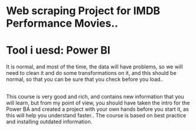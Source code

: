 # Web scraping Project for IMDB Performance Movies..

# Tool i uesd: Power BI 
It is normal, and most of the time, the data will have problems, so we will need to clean it and do some transformations on it, and this should be normal, so that you can be sure that you check before you load..

##
This course is very good and rich, and contains new information that you will learn, but from my point of view, you should have taken the intro for the Power BA and created a project with your own hands before you start it, as this will help you understand faster..
The course is based on best practice and installing outdated information.
